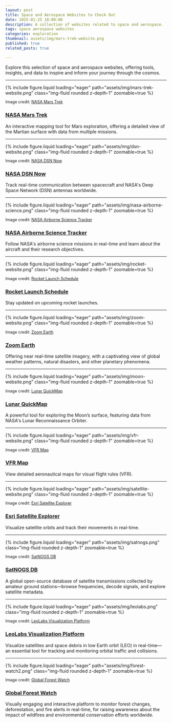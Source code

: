```yaml
---
layout: post
title: Space and Aerospace Websites to Check Out
date: 2025-01-25 18:00:00
description: A collection of websites related to space and aerospace.
tags: space aerospace websites
categories: exploration
thumbnail: assets/img/mars-trek-website.png
published: true
related_posts: true

---
```


Explore this selection of space and aerospace websites, offering tools, insights, and data to inspire and inform your journey through the cosmos.

---

<div class="row mt-3">
    <div class="col-sm mt-3 mt-md-0">
        {% include figure.liquid loading="eager" path="assets/img/mars-trek-website.png" class="img-fluid rounded z-depth-1" zoomable=true %}
        <p class="text-muted mt-2" style="font-size: 0.9em;">
            Image credit: <a href="https://trek.nasa.gov/mars/" target="_blank">NASA Mars Trek</a>
        </p>
    </div>
    <div class="col-sm mt-3 mt-md-0">
        <h3><a href="https://trek.nasa.gov/mars/" target="_blank">NASA Mars Trek</a></h3>
        <p>An interactive mapping tool for Mars exploration, offering a detailed view of the Martian surface with data from multiple missions.</p>
    </div>
</div>

---

<div class="row mt-3">
    <div class="col-sm mt-3 mt-md-0">
        {% include figure.liquid loading="eager" path="assets/img/dsn-website.png" class="img-fluid rounded z-depth-1" zoomable=true %}
        <p class="text-muted mt-2" style="font-size: 0.9em;">
            Image credit: <a href="https://eyes.nasa.gov/apps/dsn-now/" target="_blank">NASA DSN Now</a>
        </p>
    </div>
    <div class="col-sm mt-3 mt-md-0">
        <h3><a href="https://eyes.nasa.gov/apps/dsn-now/" target="_blank">NASA DSN Now</a></h3>
        <p>Track real-time communication between spacecraft and NASA's Deep Space Network (DSN) antennas worldwide.</p>
    </div>
</div>

---

<div class="row mt-3">
    <div class="col-sm mt-3 mt-md-0">
        {% include figure.liquid loading="eager" path="assets/img/nasa-airborne-science.png" class="img-fluid rounded z-depth-1" zoomable=true %}
        <p class="text-muted mt-2" style="font-size: 0.9em;">
            Image credit: <a href="https://airbornescience.nasa.gov/tracker/" target="_blank">NASA Airborne Science Tracker</a>
        </p>
    </div>
    <div class="col-sm mt-3 mt-md-0">
        <h3><a href="https://airbornescience.nasa.gov/tracker/" target="_blank">NASA Airborne Science Tracker</a></h3>
        <p>Follow NASA's airborne science missions in real-time and learn about the aircraft and their research objectives.</p>
    </div>
</div>

---

<div class="row mt-3">
    <div class="col-sm mt-3 mt-md-0">
        {% include figure.liquid loading="eager" path="assets/img/rocket-website.png" class="img-fluid rounded z-depth-1" zoomable=true %}
        <p class="text-muted mt-2" style="font-size: 0.9em;">
            Image credit: <a href="https://rocketlaunch.org" target="_blank">Rocket Launch Schedule</a>
        </p>
    </div>
    <div class="col-sm mt-3 mt-md-0">
        <h3><a href="https://rocketlaunch.org" target="_blank">Rocket Launch Schedule</a></h3>
        <p>Stay updated on upcoming rocket launches.</p>
    </div>
</div>

---

<div class="row mt-3">
    <div class="col-sm mt-3 mt-md-0">
        {% include figure.liquid loading="eager" path="assets/img/zoom-website.png" class="img-fluid rounded z-depth-1" zoomable=true %}
        <p class="text-muted mt-2" style="font-size: 0.9em;">
            Image credit: <a href="https://zoom.earth" target="_blank">Zoom Earth</a>
        </p>
    </div>
    <div class="col-sm mt-3 mt-md-0">
        <h3><a href="https://zoom.earth" target="_blank">Zoom Earth</a></h3>
        <p>Offering near real-time satellite imagery, with a captivating view of global weather patterns, natural disasters, and other planetary phenomena.</p>
    </div>
</div>

---


<div class="row mt-3">
    <div class="col-sm mt-3 mt-md-0">
        {% include figure.liquid loading="eager" path="assets/img/moon-website.png" class="img-fluid rounded z-depth-1" zoomable=true %}
        <p class="text-muted mt-2" style="font-size: 0.9em;">
            Image credit: <a href="https://quickmap.lroc.asu.edu/" target="_blank">Lunar QuickMap</a>
        </p>
    </div>
    <div class="col-sm mt-3 mt-md-0">
        <h3><a href="https://quickmap.lroc.asu.edu/" target="_blank">Lunar QuickMap</a></h3>
        <p>A powerful tool for exploring the Moon’s surface, featuring data from NASA's Lunar Reconnaissance Orbiter.</p>
    </div>
</div>

---



<div class="row mt-3">
    <div class="col-sm mt-3 mt-md-0">
        {% include figure.liquid loading="eager" path="assets/img/vfr-website.png" class="img-fluid rounded z-depth-1" zoomable=true %}
        <p class="text-muted mt-2" style="font-size: 0.9em;">
            Image credit: <a href="https://vfrmap.com" target="_blank">VFR Map</a>
        </p>
    </div>
    <div class="col-sm mt-3 mt-md-0">
        <h3><a href="https://vfrmap.com" target="_blank">VFR Map</a></h3>
        <p>View detailed aeronautical maps for visual flight rules (VFR).</p>
    </div>
</div>

---

<div class="row mt-3">
    <div class="col-sm mt-3 mt-md-0">
        {% include figure.liquid loading="eager" path="assets/img/satellite-website.png" class="img-fluid rounded z-depth-1" zoomable=true %}
        <p class="text-muted mt-2" style="font-size: 0.9em;">
            Image credit: <a href="https://geoxc-apps.bd.esri.com/space/satellite-explorer/#" target="_blank">Esri Satellite Explorer</a>
        </p>
    </div>
    <div class="col-sm mt-3 mt-md-0">
        <h3><a href="https://geoxc-apps.bd.esri.com/space/satellite-explorer/#" target="_blank">Esri Satellite Explorer</a></h3>
        <p>Visualize satellite orbits and track their movements in real-time.</p>
    </div>
</div>



---



<div class="row mt-3">
    <div class="col-sm mt-3 mt-md-0">
        {% include figure.liquid loading="eager" path="assets/img/satnogs.png" class="img-fluid rounded z-depth-1" zoomable=true %}
        <p class="text-muted mt-2" style="font-size: 0.9em;">
            Image credit: <a href="https://db.satnogs.org" target="_blank">SatNOGS DB</a>
        </p>
    </div>
    <div class="col-sm mt-3 mt-md-0">
        <h3><a href="https://db.satnogs.org" target="_blank">SatNOGS DB</a></h3>
        <p>A global open-source database of satellite transmissions collected by amateur ground stations—browse frequencies, decode signals, and explore satellite metadata.</p>
    </div>
</div>

---

<div class="row mt-3">
    <div class="col-sm mt-3 mt-md-0">
        {% include figure.liquid loading="eager" path="assets/img/leolabs.png" class="img-fluid rounded z-depth-1" zoomable=true %}
        <p class="text-muted mt-2" style="font-size: 0.9em;">
            Image credit: <a href="https://platform.leolabs.space/visualization" target="_blank">LeoLabs Visualization Platform</a>
        </p>
    </div>
    <div class="col-sm mt-3 mt-md-0">
        <h3><a href="https://platform.leolabs.space/visualization" target="_blank">LeoLabs Visualization Platform</a></h3>
        <p>Visualize satellites and space debris in low Earth orbit (LEO) in real-time—an essential tool for tracking and monitoring orbital traffic and collisions.</p>
    </div>
</div>


---



<div class="row mt-3">
    <div class="col-sm mt-3 mt-md-0">
        {% include figure.liquid loading="eager" path="assets/img/forest-watch2.png" class="img-fluid rounded z-depth-1" zoomable=true %}
        <p class="text-muted mt-2" style="font-size: 0.9em;">
            Image credit: <a href="https://www.globalforestwatch.org/map/" target="_blank">Global Forest Watch</a>
        </p>
    </div>
    <div class="col-sm mt-3 mt-md-0">
        <h3><a href="https://www.globalforestwatch.org/map/" target="_blank">Global Forest Watch</a></h3>
        <p>Visually engaging and interactive platform to monitor forest changes, deforestation, and fire alerts in real-time, for raising awareness about the impact of wildfires and environmental conservation efforts worldwide.</p>
    </div>
</div>


